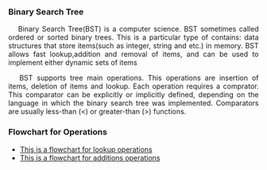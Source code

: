<h3><b>Binary Search Tree</b></h3>

<p align="justify">&emsp; Binary Search Tree(BST) is a computer science. BST sometimes called ordered or sorted binary trees. This is a particular type of contains: data structures that store items(such as integer, string and etc.) in memory. BST allows fast lookup,addition and removal of items, and can be used to implement either dynamic sets of items <p>

<p align="justify">&emsp; BST supports tree main operations. This operations are insertion of items, deletion of items and lookup. Each operation requires a comprator. This comparator can be explicitly or implicitly defined, depending on the language in which the binary search tree was implemented. Comparators are usually less-than (<) or greater-than (>) functions.<p>
<h3><b>Flowchart for Operations </b></h3>
<ul><li><a href="https://drive.google.com/file/d/0B5Ec_5irxL8sXy1GWUpGdEVORTg/view?usp=sharing"> This is a flowchart for lookup operations <a></li>
<li><a href="https://drive.google.com/file/d/0B5Ec_5irxL8selZEYk1hZXFsejA/view?usp=sharing"> This is a flowchart for additions operations <a>
</li>
</ul>
